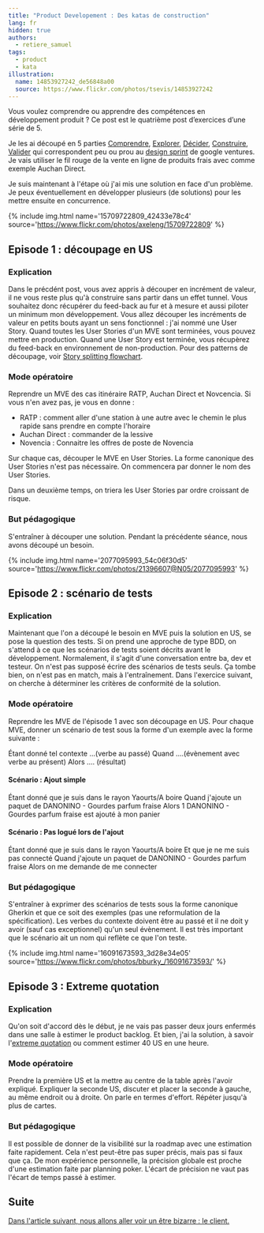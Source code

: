 ```yaml
---
title: "Product Developement : Des katas de construction"
lang: fr
hidden: true
authors:
  - retiere_samuel
tags:
  - product
  - kata
illustration:
  name: 14853927242_de56848a00
  source: https://www.flickr.com/photos/tsevis/14853927242
---
```

Vous voulez comprendre ou apprendre des compétences en développement produit ? Ce post est le quatrième post d’exercices d’une série de 5.

Je les ai découpé en 5 parties [Comprendre], [Explorer], [Décider], [Construire], [Valider] qui correspondent peu ou prou au [design sprint] de google ventures. Je vais utiliser le fil rouge de la vente en ligne de produits frais avec comme exemple Auchan Direct.

Je suis maintenant à l'étape où j'ai mis une solution en face d'un problème. Je peux éventuellement en développer plusieurs (de solutions) pour les mettre ensuite en concurrence.

{% include img.html
    name='15709722809_42433e78c4'
    source='https://www.flickr.com/photos/axeleng/15709722809'
%}

## Episode 1 : découpage en US

### Explication

Dans le précdént post, vous avez appris à découper en incrément de valeur, il ne vous reste plus qu'à construire sans partir dans un effet tunnel. Vous souhaitez donc récupérer du feed-back au fur et à mesure et aussi piloter un minimum mon développement. Vous allez découper les incréments de valeur en petits bouts ayant un sens fonctionnel : j'ai nommé une User Story. Quand toutes les User Stories d'un MVE sont terminées, vous pouvez mettre en production. Quand une User Story est terminée, vous récupèrez du feed-back en environnement de non-production. Pour des patterns de découpage, voir [Story splitting flowchart].

### Mode opératoire

Reprendre un MVE des cas itinéraire RATP, Auchan Direct et Novcencia. Si vous n'en avez pas, je vous en donne :

- RATP : comment aller d'une station à une autre avec le chemin le plus rapide sans prendre en compte l'horaire
- Auchan Direct : commander de la lessive
- Novencia : Connaitre les offres de poste de Novencia

Sur chaque cas, découper le MVE en User Stories. La forme canonique des User Stories n'est pas nécessaire. On commencera par donner le nom des User Stories.

Dans un deuxième temps, on triera les User Stories par ordre croissant de risque.

### But pédagogique

S'entraîner à découper une solution. Pendant la précédente séance, nous avons découpé un besoin.


{% include img.html
    name='2077095993_54c06f30d5'
    source='https://www.flickr.com/photos/21396607@N05/2077095993'
%}

## Episode 2 : scénario de tests

### Explication

Maintenant que l'on a découpé le besoin en MVE puis la solution en US, se pose la question des tests. Si on prend une approche de type BDD, on s'attend à ce que les scénarios de tests soient décrits avant le développement. Normalement, il s'agit d'une conversation entre ba, dev et testeur. On n'est pas supposé écrire des scénarios de tests seuls. Ça tombe bien, on n'est pas en match, mais à l'entraînement. Dans l'exercice suivant, on cherche à déterminer les critères de conformité de la solution.

### Mode opératoire

Reprendre les MVE de l'épisode 1 avec son découpage en US. Pour chaque MVE, donner un scénario de test sous la forme d'un exemple avec la forme suivante :

Étant donné tel contexte ...(verbe au passé)
Quand ....(évènement avec verbe au présent)
Alors .... (résultat)

#### Scénario : Ajout simple
Étant donné que je suis dans le rayon Yaourts/A boire
Quand j'ajoute un paquet de DANONINO - Gourdes parfum fraise
Alors 1 DANONINO - Gourdes parfum fraise est ajouté à mon panier

#### Scénario : Pas logué lors de l'ajout
Étant donné que je suis dans le rayon Yaourts/A boire
Et que je ne me suis pas connecté
Quand j'ajoute un paquet de DANONINO - Gourdes parfum fraise
Alors on me demande de me connecter

### But pédagogique

S'entraîner à exprimer des scénarios de tests sous la forme canonique Gherkin et que ce soit des exemples (pas une reformulation de la spécification). Les verbes du contexte doivent être au passé et il ne doit y avoir (sauf cas exceptionnel) qu'un seul évènement. Il est très important que le scénario ait un nom qui reflète ce que l'on teste.


{% include img.html
    name='16091673593_3d28e34e05'
    source='https://www.flickr.com/photos/bburky_/16091673593/'
%}

## Episode 3 : Extreme quotation

### Explication

Qu'on soit d'accord dès le début, je ne vais pas passer deux jours enfermés dans une salle à estimer le product backlog. Et bien, j'ai la solution, à savoir l'[extreme quotation] ou comment estimer 40 US en une heure.

### Mode opératoire

Prendre la première US et la mettre au centre de la table après l'avoir expliqué.
Expliquer la seconde US, discuter et placer la seconde à gauche, au même endroit ou à droite. On parle en termes d'effort.
Répéter jusqu'à plus de cartes.

### But pédagogique

Il est possible de donner de la visibilité sur la roadmap avec une estimation faite rapidement. Cela n'est peut-être pas super précis, mais pas si faux que ça. De mon expérience personnelle, la précision globale est proche d'une estimation faite par planning poker. L'écart de précision ne vaut pas l'écart de temps passé à estimer.

## Suite

[Dans l'article suivant, nous allons aller voir un être bizarre : le client.](/articles/2016/12/05/katastrophe_5_validate.html)


[design sprint]: https://library.gv.com/the-product-design-sprint-understand-day-1-e164f76e69cf#.6nykd8v0s
[Comprendre]: /articles/2016/11/24/katastrophe_1_share.html
[Explorer]: /articles/2016/11/24/katastrophe_2_diverge.html
[Décider]: /articles/2016/11/24/katastrophe_3_converge.html
[Construire]: /articles/2016/11/24/katastrophe_4_build.html
[Valider]: /articles/2016/12/05/katastrophe_5_validate.html
[Story splitting flowchart]: http://agileforall.com/wp-content/uploads/2012/01/Story-Splitting-Flowchart-Thumbnail.png
[extreme quotation]: http://blog.octo.com/extreme-quotation-planning-agile-sous-steroides/
